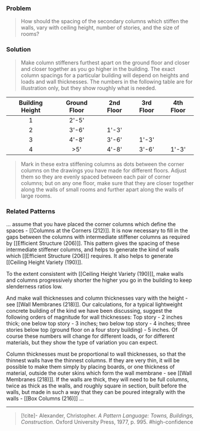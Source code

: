 ### Problem
>How should the spacing of the secondary columns which stiffen the walls, vary with ceiling height, number of stories, and the size of rooms?

### Solution
>Make column stiffeners furthest apart on the ground floor and closer and closer together as you go higher in the building. The exact column spacings for a particular building will depend on heights and loads and wall thicknesses. The numbers in the following table are for illustration only, but they show roughly what is needed.

| Building Height | Ground Floor | 2nd Floor | 3rd Floor | 4th Floor |
|:---------------:|:------------:|:---------:|:---------:|:---------:|
|        1        |    2'-5'     |           |           |           |
|        2        |    3'-6'     |   1'-3'   |           |           |
|        3        |    4'-8'     |   3'-6'   |   1'-3'   |           |
|        4        |     >5'      |   4'-8'   |   3'-6'   |   1'-3'   |

>Mark in these extra stiffening columns as dots between the corner columns on the drawings you have made for different floors. Adjust them so they are evenly spaced between each pair of corner columns; but on any one floor, make sure that they are closer together along the walls of small rooms and further apart along the walls of large rooms.

### Related Patterns
... assume that you have placed the corner columns which define the spaces - [[Columns at the Corners (212)]]. It is now necessary to fill in the gaps between the columns with intermediate stiffener columns as required by [[Efficient Structure (206)]]. This pattern gives the spacing of these intermediate stiffener columns, and helps to generate the kind of walls which [[Efficient Structure (206)]] requires. It also helps to generate [[Ceiling Height Variety (190)]].

To the extent consistent with [[Ceiling Height Variety (190)]], make walls and columns progressively shorter the higher you go in the building to keep slenderness ratios low.

And make wall thicknesses and column thicknesses vary with the height - see [[Wall Membranes (218)]]. Our calculations, for a typical lightweight concrete building of the kind we have been discussing, suggest the following orders of magnitude for wall thicknesses: Top story - 2 inches thick; one below top story - 3 inches; two below top story - 4 inches; three stories below top (ground floor on a four story building) - 5 inches. Of course these numbers will change for different loads, or for different materials, but they show the type of variation you can expect.

Column thicknesses must be proportional to wall thicknesses, so that the thinnest walls have the thinnest columns. If they are very thin, it will be possible to make them simply by placing boards, or one thickness of material, outside the outer skins which form the wall membrane - see [[Wall Membranes (218)]]. If the walls are thick, they will need to be full columns, twice as thick as the walls, and roughly square in section, built before the walls, but made in such a way that they can be poured integrally with the walls - [[Box Columns (216)]] ...

---

> [!cite]- Alexander, Christopher. _A Pattern Language: Towns, Buildings, Construction_. Oxford University Press, 1977, p. 995.
> #high-confidence 